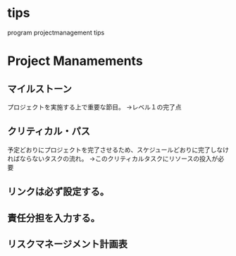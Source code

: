 # tips
program projectmanagement tips


# Project Manamements
## マイルストーン
プロジェクトを実施する上で重要な節目。
→レベル１の完了点

## クリティカル・パス
予定どおりにプロジェクトを完了させるため、スケジュールどおりに完了しなければならないタスクの流れ。
→このクリティカルタスクにリソースの投入が必要

## リンクは必ず設定する。

## 責任分担を入力する。

## リスクマネージメント計画表
